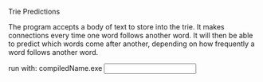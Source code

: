 Trie Predictions

The program accepts a body of text to store into the trie. It makes connections every time one word follows
another word. It will then be able to predict which words come after another, depending on how frequently 
a word follows another word. 


run with: compiledName.exe <corpus> <input>